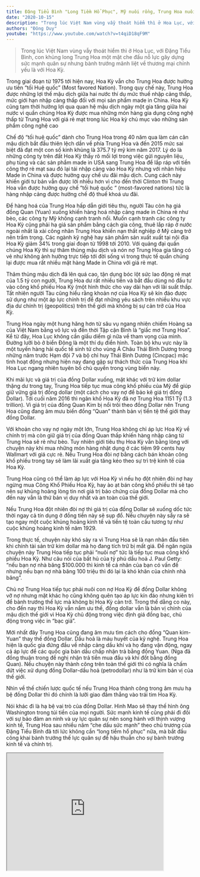 ```yaml
---
title: Đặng Tiểu Bình "Long Tiềm Hổ Phục", Mỹ nuôi rồng, Trung Hoa nuôi nợ
date: "2020-10-15"
description: "Trong lúc Việt Nam vùng vẫy thoát hiểm thì ở Hoa Lục, với Đặng Tiểu Bình, con khủng long Trung Hoa một mặt che đấu nỗ lực gây dựng sức mạnh quân sự nhưng bành trướng mãnh liệt về  thương mại chính yếu là với Hoa Kỳ."
authors: "Đông Duy"
youtube: "https://www.youtube.com/watch?v=t4qiD18qF9M"
---
```


>Trong lúc Việt Nam vùng vẫy thoát hiểm thì ở Hoa Lục, với Đặng Tiểu Bình, con khủng long Trung Hoa một mặt che đấu nỗ lực gây dựng sức mạnh quân sự nhưng bành trướng mãnh liệt về  thương mại chính yếu là với Hoa Kỳ.

Trong giai đoạn từ 1975 tới hiện nay, Hoa Kỳ vẫn cho Trung Hoa được hưởng ưu tiên “tối Huệ quốc” (Most favored Nation). Trong quy chế này, Trung Hoa được những lợi thế mậu dịch giữa hai nước thí dụ mức thuế nhập cảng thấp, mức giới hạn nhập cảng thấp đối với mọi sản phẩm made in China. Hoa Kỳ cũng tạm thời hưởng lợi qua quan hệ mậu dịch ngày một gia tăng giữa hai nước vì quần chúng Hoa Kỳ được mua những món hàng gia dụng công nghệ thấp từ Trung Hoa với giá rẻ mạt trong lúc Hoa kỳ chú mục vào những sản phẩm công nghệ cao

Chế độ “tối huệ quốc” dành cho Trung Hoa trong 40 năm qua làm cán cân mậu dịch bắt đầu thiên lệch dần về phía Trung Hoa và đến 2015 mức sai biệt đã đạt một con số kinh khủng là 375.7 tỷ mỹ kim năm 2017. Lý do là những công ty trên đất Hoa Kỳ thấy rõ mối lợi trong việc gửi nguyên liệu, phụ tùng và các sản phẩm made in USA sang Trung Hoa để lắp ráp với tiền công thợ rẻ mạt sau đó lại tái nhập cảng vào Hoa Kỳ nhưng với nhãn hiệu Made in China và được hưởng quy chế ưu đãi mậu dịch. Cung cách này khiến giới tư bản vẫn được lời nhiều hơn vì cho đến thời Clinton thì Trung Hoa vẫn được hưởng quy chế “tối huệ quốc “ (most-favored nations) tức là hàng nhập cảng được hưởng chế độ thuế khoá ưu đãi.

Để hàng hoá của Trung Hoa hấp dẫn giới tiêu thụ, người Tàu còn hạ giá đồng Quan (Yuan) xuống khiến hàng hoá nhập cảng made in China rẻ như bèo,  các công ty Mỹ không cạnh tranh nổi. Muốn cạnh tranh các công ty Hoa Kỳ cũng phải hạ giá sản phẩm bằng cách gia công, thuê lắp ráp ở nước ngoài nhất là xài công nhân Trung Hoa khiến nạn thất nghiệp ở Mỹ càng trở nên trầm trọng. Các ngành kỹ nghệ hay sản phẩm sản xuất xuất tại nội địa Hoa Kỳ giảm 34% trong giai đoạn từ 1998 tới 2010. Với quảng đại quần chúng Hoa Kỳ thì sự thâm thủng mậu dịch và nón nợ Trung Hoa gia tăng có vẻ như không ảnh hưởng trực tiếp tới đời sống vì trong thực tế quần chúng lại được mua rất nhiều mặt hàng Made in China với giá rẻ mạt. 

Thâm thủng mậu dịch đã lên quá cao, tận dụng bóc lột sức lao động rẻ mạt của 1.5 tỷ con người, Trung Hoa dư rất nhiều tiền và bắt đầu dùng nó đầu tư  vào công khố phiếu Hoa Kỳ  (một hình thức cho vay dài hạn với lãi suất thấp. Tất nhiên người Tàu cũng hiểu rằng khoản nợ của Hoa Kỳ sẽ kín đáo được sử dụng như một áp lực chính trị để đạt những yêu sách trên nhiều khu vực địa dư chính trị (geopolitics) trên thế giới mà không bị sự cản trở của Hoa Kỳ.

Trung Hoa ngày một hung hăng hơn từ său vụ ngang nhiên chiếm Hoàng sa của Việt Nam bằng võ lực và đến thời Tập cận Bình là “giấc mơ Trung Hoa”. Kể từ đây, Hoa Lục không cần giấu diếm gì nữa về tham vọng của mình. Đường lưỡi bò ở biển Đông là một thí dụ điển hình. Toàn bộ khu vực này là một tuyến hàng hải quốc tế sinh tử cho vùng Á Châu Thái Bình Dương trong những năm trước Hạm đội 7 và bộ chỉ huy Thái Bình Dương (Cincpac) mặc tình hoạt động nhưng hiện nay đang gập sự thách thức của Trung Hoa khi Hoa Lục ngang nhiên tuyên bố chủ quyền trong vùng biển này.

Khi mãi lực và giá trị của đồng Dollar xuống, mặt khác với trữ kim dollar thặng dư trong tay, Trung Hoa tiếp tục mua công khố phiếu của Mỹ để giúp giữ vững giá trị đồng dollar (một cách cho vay nợ để bảo kê giá trị đồng Dollar). Tới cuối năm 2016 thì ngân khố Hoa Kỳ đã nợ Trung Hoa 1151 Tỷ (1.3 trillion). Vì giá trị của đồng Quan Kim bị nổi trôi theo đồng Dollar nên Trung Hoa cũng đang âm mưu biến đồng “Quan” thành bản vị tiền tệ thế giới thay đồng Dollar.

Với khoản cho vay nợ ngày một lớn, Trung Hoa không chỉ áp lực Hoa Kỳ về chính trị mà còn giữ giá trị của đồng Quan thấp  khiến hàng nhập cảng từ Trung Hoa sẽ rẻ như bèo. Tuy nhiên giới tiêu thụ Hoa Kỳ vẫn bằng lòng với chuyện này khi mua những món hàng nhật dụng ở các tiệm 99 cents hay Wallmart với giá cực rẻ. Nếu Trung Hoa đòi nợ bằng cách bán khoản công khố phiếu trong tay sẽ làm lãi xuất gia tăng kéo theo sự trì trệ kinh tế của Hoa Kỳ.

Trung Hoa cũng có thể làm áp lực với Hoa Kỳ vì nếu họ đột nhiên đòi nợ hay  ngừng mua Công Khố Phiếu Hoa Kỳ, hay ào ạt bán công khố phiếu thì sẽ tạo nên sự khủng hoảng lòng tin nơi giá trị bảo chứng của đồng Dollar mà cho đến nay vẫn là thứ bản vị duy nhất và an toàn của thế giới. 

Nếu Trung Hoa đột nhiên đòi nợ thì giá trị của đồng Dollar sẽ xuống dốc tức thời ngay cả tín dụng ở đồng tiền này sẽ  sụp đổ. Nếu chuyện này sẩy ra sẽ tạo ngay một cuộc khủng hoảng kinh tế và tiền tệ toàn cầu tương tự như cuộc khủng hoảng kinh tế năm 1929.

Trong thực tế, chuyện này khó sảy ra vì Trung Hoa sẽ là nạn nhân đầu tiên khi chính tài sản trữ kim dollar mà họ đang tích trữ bị mất giá. Để ngăn ngừa chuyện này Trung Hoa tiếp tục phải “nuôi nợ” tức là tiếp tục mua công khố phiếu Hoa Kỳ. Như câu nói của bất hủ của tỷ phú dầu hoả J. Paul Getty: “nếu bạn nợ nhà băng $100.000 thì  kinh tế cá nhân của bạn có vấn đề  nhưng nếu bạn nợ nhà băng 100 triệu thì đó lại là khó khăn của chính nhà băng”.

Chủ nợ Trung Hoa tiếp tục phải nuôi con nợ Hoa Kỳ để đồng Dollar không vỡ nợ nhưng mặt khác họ cũng không quên tạo áp lực kín đáo nhưng kiên trì để bành trướng thế lực mà không bị Hoa Kỳ cản trở. Trong thế dằng co này, cho đến nay thì Hoa Kỳ vẫn nắm ưu thế, đồng dollar vẫn là bản vị chính của mậu dịch thế giới vì Hoa Kỳ chủ động trong việc định giá đồng bạc, chủ động trong việc in “bạc giả”.

Mới nhất đây Trung Hoa cũng đang âm mưu tìm cách cho đồng “Quan kim-Yuan” thay thế đồng Dollar. Dầu hoả là máu huyết của kỹ nghệ. Trung Hoa hiện là quốc gia đứng đầu về nhập cảng dầu khí và họ đang vận động, ngay cả áp lực để các quốc gia bán dầu chấp nhận trả bằng đồng Yuan. (Nga đã đồng thuận trong đề nghị nhận trả tiền mua đầu và khí đốt bằng đồng Quan). Nếu chuyện này thành công trên toàn thế giới thì có nghĩa là chấm dứt việc xử dụng đồng Dollar-dầu hoả (petrodollar) như là trữ kim bản vị của thế giới.

Nhìn về thế chiến lược quốc tế nếu Trung Hoa thành công trong âm mưu hạ bệ đồng Dollar thì đó chính là lưỡi giao đâm thẳng vào trái tim Hoa Kỳ.

Nói khác đi là hạ bệ vai trò của đồng Dollar. Hình Mao sẽ thay thế hình ông Washington trong túi tiền của mọi người. Sức mạnh kinh tế cũng phải đi đôi với sự bảo đảm an ninh và uy lực quân sự nên song hành với thịnh vượng kinh tế, Trung Hoa sau nhiều năm “che dấu sức mạnh” theo chủ trương của Đặng Tiểu Bình đã tới lức không cần “long tiềm hổ phục" nữa, mà bắt đầu công khai bành trướng thế lực quân sự để hậu thuẫn cho sự bành trướng kinh tế và chính trị.

<iframe width="420" height="315" src="https://www.youtube.com/embed/t4qiD18qF9M"></iframe>


 